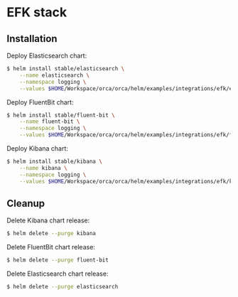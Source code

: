 # EFK stack

## Installation

Deploy Elasticsearch chart:

```bash
$ helm install stable/elasticsearch \
    --name elasticsearch \
    --namespace logging \
    --values $HOME/Workspace/orca/orca/helm/examples/integrations/efk/elasticsearch/orca-values.yaml
```

Deploy FluentBit chart:

```bash
$ helm install stable/fluent-bit \
    --name fluent-bit \
    --namespace logging \
    --values $HOME/Workspace/orca/orca/helm/examples/integrations/efk/fluent-bit/orca-values.yaml
```

Deploy Kibana chart:

```bash
$ helm install stable/kibana \
    --name kibana \
    --namespace logging \
    --values $HOME/Workspace/orca/orca/helm/examples/integrations/efk/kibana/orca-values.yaml
```

## Cleanup

Delete Kibana chart release:

```bash
$ helm delete --purge kibana
```

Delete FluentBit chart release:

```bash
$ helm delete --purge fluent-bit
```

Delete Elasticsearch chart release:

```bash
$ helm delete --purge elasticsearch
```
